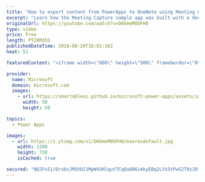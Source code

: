 ```yaml
---
title: "How to export content from PowerApps to OneNote using Meeting Capture"
excerpt: "Learn how the Meeting Capture sample app was built with a deep dive into the functions used to export content to OneNote.  Learn more: https://powerapps.microsoft.com/en-us/blog/capture-meetings-notes-like-a-pro/"
originalUrl: https://youtube.com/watch?v=D6kmeM0UFH0
type: video
price: Free
length: PT20M35S
publishedDateTime: 2018-08-20T16:01:16Z
heat: 51

featuredContent: "<iframe width=\"800\" height=\"500\" frameborder=\"0\" src=\"https://www.youtube.com/embed/D6kmeM0UFH0\" allow=\"accelerometer; autoplay; encrypted-media; gyroscope; picture-in-picture\" allowfullscreen></iframe>"

provider:
  name: Microsoft
  domain: microsoft.com
  images:
    - url: https://smartableai.github.io/microsoft-power-apps/assets/images/organizations/microsoft.com-50x50.jpg
      width: 50
      height: 50

topics:
  - Power Apps

images:
  - url: https://i.ytimg.com/vi/D6kmeM0UFH0/maxresdefault.jpg
    width: 1280
    height: 720
    isCached: true

secured: "NQJFn51/DrxbxJMXhbI1MpWVUHlqutTCq8a806imkyEBq2Ltk5tPwS2T0zJDf+94mleKyGqhJdcRd1nRbpAZm92lqY7Cj2Vnp8xojynotTKiu1DlQjBxu4PYJm/F337Q7OvZR0nxPZjojjVwpK/a+nJfECO9H2uMB4eOmrbXFcqp8iygN4y+fb4+bb3TZHABYxDBHW1sdO1knBaUkI5llNBC/xBNBMiAZwP7/uteou0YnNTys/K7JsHP2tDrzlYG6lVCDzMwKkeMgP88D2ojkXHSB1MmSTXDQD+mex0+4KpQO+Mvm7/mAiS58Hfph9dsJFa2558AwfNJPH4TMUW++HVkU6MgklO5ubYgMjFPQWeAVXAnWw7amywY+6CJ3ddDhEh4yBXTAuIMbXzdiaevhl9O2imOQ9QX95kPsrTSXuE=;0VhPVpn4Fir6zyGjPS1qAg=="
---
```


